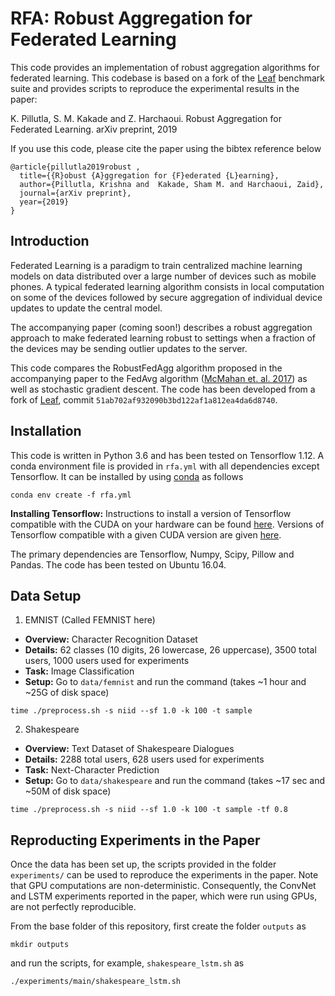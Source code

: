 # RFA: Robust Aggregation for Federated Learning

This code provides an implementation of 
robust aggregation algorithms for federated learning.
This codebase is based on a fork of the [Leaf](leaf.cmu.edu) benchmark suite
and provides scripts to reproduce the experimental results in the 
paper:

K. Pillutla, S. M. Kakade and Z. Harchaoui. 
Robust Aggregation for Federated Learning. arXiv preprint, 2019 

If you use this code, please cite the paper using the bibtex reference below

```
@article{pillutla2019robust ,
  title={{R}obust {A}ggregation for {F}ederated {L}earning},
  author={Pillutla, Krishna and  Kakade, Sham M. and Harchaoui, Zaid},
  journal={arXiv preprint},
  year={2019}
}
```

Introduction
-----------------
Federated Learning is a paradigm to train centralized machine learning models 
on data distributed over a large number of devices such as mobile phones.
A typical federated learning algorithm consists in local computation on some 
of the devices followed by secure aggregation of individual device updates 
to update the central model. 

The accompanying paper (coming soon!) describes a 
robust aggregation approach to make federated learning robust 
to settings when a fraction of the devices may be sending outlier updates to the server. 

This code compares the RobustFedAgg algorithm proposed in the accompanying paper
to the FedAvg algorithm ([McMahan et. al. 2017](https://arxiv.org/abs/1602.05629))
as well as stochastic gradient descent. 
The code has been developed from a fork of [Leaf](leaf.cmu.edu), commit 
```51ab702af932090b3bd122af1a812ea4da6d8740```.


Installation                                                                                                                   
-----------------
This code is written in Python 3.6 
and has been tested on Tensorflow 1.12.
A conda environment file is provided in 
`rfa.yml` with all dependencies except Tensorflow. 
It can be installed by using 
[conda](https://docs.conda.io/projects/conda/en/latest/user-guide/tasks/manage-environments.html#creating-an-environment-from-an-environment-yml-file)
as follows

```
conda env create -f rfa.yml 
```

**Installing Tensorflow:** Instructions to install 
a version of Tensorflow compatible with the CUDA on your hardware 
can be found [here](https://docs.anaconda.com/anaconda/user-guide/tasks/tensorflow/).
Versions of Tensorflow compatible with a given CUDA version are given 
[here](https://www.tensorflow.org/install/source#tested_build_configurations).  

The primary dependencies are Tensorflow, Numpy, Scipy, Pillow and Pandas.
The code has been tested on Ubuntu 16.04.


Data Setup
-----------

1. EMNIST (Called FEMNIST here)

  * **Overview:** Character Recognition Dataset
  * **Details:** 62 classes (10 digits, 26 lowercase, 26 uppercase), 3500 total users, 1000 users used for experiments
  * **Task:** Image Classification
  * **Setup:** Go to ```data/femnist``` and run the command (takes ~1 hour and ~25G of disk space) 
  
```
time ./preprocess.sh -s niid --sf 1.0 -k 100 -t sample
```

2. Shakespeare

  * **Overview:** Text Dataset of Shakespeare Dialogues
  * **Details:** 2288 total users, 628 users used for experiments
  * **Task:** Next-Character Prediction
  * **Setup:** Go to ```data/shakespeare``` and run the command (takes ~17 sec and ~50M of disk space)
 
```
time ./preprocess.sh -s niid --sf 1.0 -k 100 -t sample -tf 0.8
```


Reproducting Experiments in the Paper
-------------------------------------

Once the data has been set up, the scripts provided in the folder ```experiments/``` can be used 
to reproduce the experiments in the paper.
Note that GPU computations are non-deterministic. Consequently, the ConvNet and LSTM 
experiments reported in the paper, which were run using GPUs, are not perfectly reproducible. 


From the base folder of this repository, first create the folder 
`outputs` as 
```
mkdir outputs
```
and run the scripts, for example, `shakespeare_lstm.sh` as 
```
./experiments/main/shakespeare_lstm.sh
``` 
